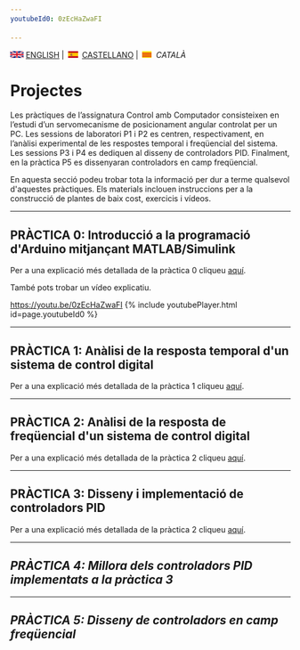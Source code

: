 ```yaml
---
youtubeId0: 0zEcHaZwaFI

---
```




<img src="en.png" alt="English"> [ENGLISH](projects.md) | <img src="es.png" alt="Castellano"> [CASTELLANO](proyectos.md) | <img src="ca.png" alt="Català"> *CATALÀ*


# Projectes

Les pràctiques de l’assignatura Control amb Computador consisteixen en l’estudi d’un servomecanisme de posicionament angular controlat per un PC. Les sessions de laboratori P1 i P2 es centren, respectivament, en l’anàlisi experimental de les respostes temporal i freqüencial del sistema. Les sessions P3 i P4 es dediquen al disseny de controladors PID. Finalment, en la pràctica P5 es dissenyaran controladors en camp freqüencial.

En aquesta secció podeu trobar tota la informació per dur a terme qualsevol d'aquestes pràctiques. Els materials inclouen instruccions per a la construcció de plantes de baix cost, exercicis i vídeos.

<hr/>

## PRÀCTICA 0: Introducció a la programació d'Arduino mitjançant MATLAB/Simulink

Per a una explicació més detallada de la pràctica 0 cliqueu [aquí](P0_ca.html).

També pots trobar un vídeo explicatiu.

<https://youtu.be/0zEcHaZwaFI>
{% include youtubePlayer.html id=page.youtubeId0 %}
<br />


<hr/>

## PRÀCTICA 1: Anàlisi de la resposta temporal d'un sistema de control digital

Per a una explicació més detallada de la pràctica 1 cliqueu [aquí](P1_ca.html).

<hr/>

## PRÀCTICA 2: Anàlisi de la resposta de freqüencial d'un sistema de control digital

Per a una explicació més detallada de la pràctica 2 cliqueu [aquí](P2_ca.html).

<hr/>

## PRÀCTICA 3: Disseny i implementació de controladors PID

Per a una explicació més detallada de la pràctica 2 cliqueu [aquí](P2_ca.html).

<hr/>

## *PRÀCTICA 4: Millora dels controladors PID implementats a la pràctica 3*

<hr/>

## *PRÀCTICA 5: Disseny de controladors en camp freqüencial*
